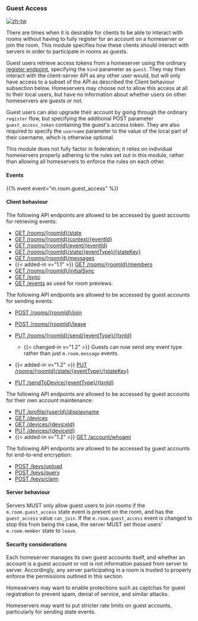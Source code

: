 ### Guest Access

[![zh-tw](https://img.shields.io/badge/lang-zh--tw-blue.svg)](https://github.com/message-exp/matrix_organized_spec/tree/main/v1.11/client-server-api/zh-tw/guest_access.zh-tw.md)

There are times when it is desirable for clients to be able to interact
with rooms without having to fully register for an account on a
homeserver or join the room. This module specifies how these clients
should interact with servers in order to participate in rooms as guests.

Guest users retrieve access tokens from a homeserver using the ordinary
[register
endpoint](#post_matrixclientv3register),
specifying the `kind` parameter as `guest`. They may then interact with
the client-server API as any other user would, but will only have access
to a subset of the API as described the Client behaviour subsection
below. Homeservers may choose not to allow this access at all to their
local users, but have no information about whether users on other
homeservers are guests or not.

Guest users can also upgrade their account by going through the ordinary
`register` flow, but specifying the additional POST parameter
`guest_access_token` containing the guest's access token. They are also
required to specify the `username` parameter to the value of the local
part of their username, which is otherwise optional.

This module does not fully factor in federation; it relies on individual
homeservers properly adhering to the rules set out in this module,
rather than allowing all homeservers to enforce the rules on each other.

#### Events

{{% event event="m.room.guest_access" %}}

#### Client behaviour

The following API endpoints are allowed to be accessed by guest accounts
for retrieving events:

* [GET /rooms/{roomId}/state](#get_matrixclientv3roomsroomidstate)
* [GET /rooms/{roomId}/context/{eventId}](#get_matrixclientv3roomsroomidcontexteventid)
* [GET /rooms/{roomId}/event/{eventId}](#get_matrixclientv3roomsroomideventeventid)
* [GET /rooms/{roomId}/state/{eventType}/{stateKey}](#get_matrixclientv3roomsroomidstateeventtypestatekey)
* [GET /rooms/{roomId}/messages](#get_matrixclientv3roomsroomidmessages)
* {{< added-in v="1.1" >}} [GET /rooms/{roomId}/members](#get_matrixclientv3roomsroomidmembers)
* [GET /rooms/{roomId}/initialSync](#get_matrixclientv3roomsroomidinitialsync)
* [GET /sync](#get_matrixclientv3sync)
* [GET /events](#get_matrixclientv3events) as used for room previews.

The following API endpoints are allowed to be accessed by guest accounts
for sending events:

* [POST /rooms/{roomId}/join](#post_matrixclientv3roomsroomidjoin)
* [POST /rooms/{roomId}/leave](#post_matrixclientv3roomsroomidleave)
* [PUT /rooms/{roomId}/send/{eventType}/{txnId}](#put_matrixclientv3roomsroomidsendeventtypetxnid)

    * {{< changed-in v="1.2" >}} Guests can now send *any* event type rather than just `m.room.message` events.

* {{< added-in v="1.2" >}} [PUT /rooms/{roomId}/state/{eventType}/{stateKey}](#put_matrixclientv3roomsroomidstateeventtypestatekey)
* [PUT /sendToDevice/{eventType}/{txnId}](#put_matrixclientv3sendtodeviceeventtypetxnid)

The following API endpoints are allowed to be accessed by guest accounts
for their own account maintenance:

* [PUT /profile/{userId}/displayname](#put_matrixclientv3profileuseriddisplayname)
* [GET /devices](#get_matrixclientv3devices)
* [GET /devices/{deviceId}](#get_matrixclientv3devicesdeviceid)
* [PUT /devices/{deviceId}](#put_matrixclientv3devicesdeviceid)
* {{< added-in v="1.2" >}} [GET /account/whoami](#get_matrixclientv3accountwhoami)

The following API endpoints are allowed to be accessed by guest accounts
for end-to-end encryption:

* [POST /keys/upload](#post_matrixclientv3keysupload)
* [POST /keys/query](#post_matrixclientv3keysquery)
* [POST /keys/claim](#post_matrixclientv3keysclaim)

#### Server behaviour

Servers MUST only allow guest users to join rooms if the
`m.room.guest_access` state event is present on the room, and has the
`guest_access` value `can_join`. If the `m.room.guest_access` event is
changed to stop this from being the case, the server MUST set those
users' `m.room.member` state to `leave`.

#### Security considerations

Each homeserver manages its own guest accounts itself, and whether an
account is a guest account or not is not information passed from server
to server. Accordingly, any server participating in a room is trusted to
properly enforce the permissions outlined in this section.

Homeservers may want to enable protections such as captchas for guest
registration to prevent spam, denial of service, and similar attacks.

Homeservers may want to put stricter rate limits on guest accounts,
particularly for sending state events.
